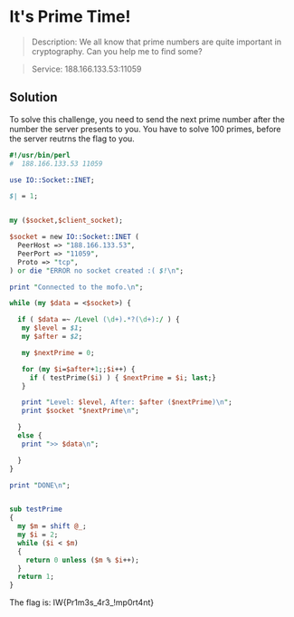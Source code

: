 # It's Prime Time!
 > Description: We all know that prime numbers are quite important in cryptography. Can you help me to find some?

> Service: 188.166.133.53:11059

## Solution
To solve this challenge, you need to send the next prime number after the number the server presents to you. You have to solve 100 primes, before the server reutrns the flag to you.
```perl
#!/usr/bin/perl
#  188.166.133.53 11059

use IO::Socket::INET;

$| = 1;


my ($socket,$client_socket);

$socket = new IO::Socket::INET (
  PeerHost => "188.166.133.53",
  PeerPort => "11059",
  Proto => "tcp",
) or die "ERROR no socket created :( $!\n";

print "Connected to the mofo.\n";

while (my $data = <$socket>) {

  if ( $data =~ /Level (\d+).*?(\d+):/ ) {
   my $level = $1;
   my $after = $2;

   my $nextPrime = 0;

   for (my $i=$after+1;;$i++) {
     if ( testPrime($i) ) { $nextPrime = $i; last;}
   }

   print "Level: $level, After: $after ($nextPrime)\n";
   print $socket "$nextPrime\n";

  }
  else {
   print ">> $data\n";

  }
}

print "DONE\n";


sub testPrime
{
  my $m = shift @_;
  my $i = 2;
  while ($i < $m)
  {
    return 0 unless ($m % $i++);
  }
  return 1;
}
```
The flag is:
IW{Pr1m3s_4r3_!mp0rt4nt}

